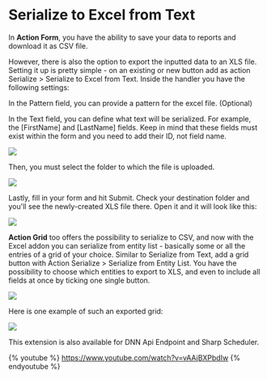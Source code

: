 # Serialize to Excel from Text

In **Action Form**, you have the ability to save your data to reports and download it as CSV file. 

However, there is also the option to export the inputted data to an XLS file.  Setting it up is pretty simple - on an existing or new button add as action Serialize > Serialize to Excel from Text. Inside the handler you have the following settings:

In the Pattern field, you can provide a pattern for the excel file. (Optional)



In the Text field, you can define what text will be serialized. For example, the [FirstName] and [LastName] fields. Keep in mind that these fields must exist within the form and you need to add their ID, not field name.  

![][92] 

Then, you must select the folder to which the file is uploaded. 

![][93] 

Lastly, fill in your form and hit Submit. Check your destination folder and you'll see the newly-created XLS file there. Open it and it will look like this: 

![][94] 

**Action Grid** too offers the possibility to serialize to CSV, and now with the Excel addon you can serialize from entity list - basically some or all the entries of a grid of your choice. Similar to Serialize from Text, add a grid button with Action Serialize > Serialize from Entity List. You have the possibility to choose which entities to export to XLS, and even to include all fields at once by ticking one single button. 

![][95] 

Here is one example of such an exported grid: 

![][96] 

This extension is also available for DNN Api Endpoint and Sharp Scheduler. 

{% youtube %} https://www.youtube.com/watch?v=vAAjBXPbdIw {% endyoutube %}


[91]: https://sites.google.com/a/dnnsharp.com/action-form-v2/_/rsrc/1426773527546/extensions/excel/both%20buttons.png
[92]: https://sites.google.com/a/dnnsharp.com/action-form-v2/_/rsrc/1426773670625/extensions/excel/serialize%20to%20excel.png
[93]: https://sites.google.com/a/dnnsharp.com/action-form-v2/_/rsrc/1426773712952/extensions/excel/excel%20folder.png
[94]: https://sites.google.com/a/dnnsharp.com/action-form-v2/_/rsrc/1426773772222/extensions/excel/text%20excel.png
[95]: https://sites.google.com/a/dnnsharp.com/action-form-v2/_/rsrc/1426773826540/extensions/excel/serialize%20entity.png
[96]: https://sites.google.com/a/dnnsharp.com/action-form-v2/_/rsrc/1426774091559/extensions/excel/grid.png
[97]: http://www.dnnsharp.com/dnn/modules/action-form-builder/whats-new
[98]: http://www.dnnsharp.com/Support#opturl=%2Faction-form
[99]: http://www.dnnsharp.com/support/request-a-video-tutorial
[100]: https://www.google.com/a/UniversalLogin?service=jotspot&continue=https://sites.google.com/a/dnnsharp.com/action-form-v2/extensions/excel
[101]: /a/dnnsharp.com/action-form-v2/system/app/pages/recentChanges
[102]: /a/dnnsharp.com/action-form-v2/system/app/pages/reportAbuse
[103]: javascript:;
[104]: http://sites.google.com
[105]: https://c254fe5a-a-f1e965b1-s-sites.googlegroups.com/a/dnnsharp.com/action-form-v2/FillePattern.bmp 
